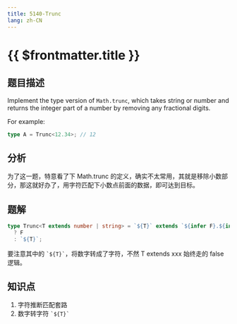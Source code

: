 ```yaml
---
title: 5140-Trunc
lang: zh-CN
---
```


# {{ $frontmatter.title }}

## 题目描述

Implement the type version of `Math.trunc`, which takes string or number and returns the integer part of a number by removing any fractional digits.

For example:

```typescript
type A = Trunc<12.34>; // 12
```

## 分析

为了这一题，特意看了下 Math.trunc 的定义，确实不太常用，其就是移除小数部分，那这就好办了，用字符匹配下小数点前面的数据，即可达到目标。

## 题解

```ts
type Trunc<T extends number | string> = `${T}` extends `${infer F}.${infer R}`
  ? F
  : `${T}`;
```

要注意其中的 `` `${T}` ``，将数字转成了字符，不然 T extends xxx 始终走的 false 逻辑。

## 知识点

1. 字符推断匹配套路
2. 数字转字符 `` `${T}` ``

